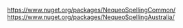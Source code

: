 https://www.nuget.org/packages/NequeoSpellingCommon/
https://www.nuget.org/packages/NequeoSpellingAustralia/